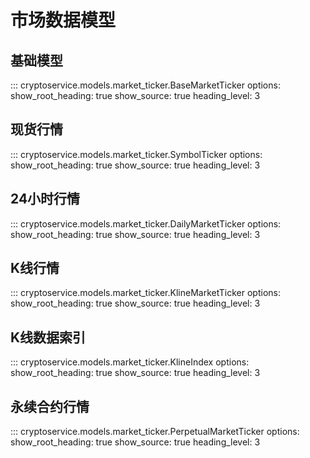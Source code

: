 # 市场数据模型

## 基础模型

::: cryptoservice.models.market_ticker.BaseMarketTicker
    options:
        show_root_heading: true
        show_source: true
        heading_level: 3

## 现货行情

::: cryptoservice.models.market_ticker.SymbolTicker
    options:
        show_root_heading: true
        show_source: true
        heading_level: 3

## 24小时行情

::: cryptoservice.models.market_ticker.DailyMarketTicker
    options:
        show_root_heading: true
        show_source: true
        heading_level: 3

## K线行情

::: cryptoservice.models.market_ticker.KlineMarketTicker
    options:
        show_root_heading: true
        show_source: true
        heading_level: 3

## K线数据索引

::: cryptoservice.models.market_ticker.KlineIndex
    options:
        show_root_heading: true
        show_source: true
        heading_level: 3

## 永续合约行情

::: cryptoservice.models.market_ticker.PerpetualMarketTicker
    options:
        show_root_heading: true
        show_source: true
        heading_level: 3
